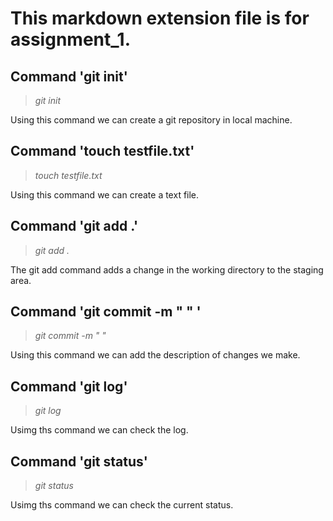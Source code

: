 # This markdown extension file is for assignment_1.

## Command 'git init'

>_git init_

Using this command we can create a git repository in local machine.

## Command 'touch testfile.txt'

>_touch testfile.txt_

Using this command we can create a text file.

## Command 'git add .'

>_git add ._

The git add command adds a change in the working directory to the staging area.

## Command 'git commit -m " <add the description>" '

>_git commit -m " <add teh description>"_

Using this command we can add the description of changes we make.

## Command 'git log'

>_git log_

Usimg ths command we can check the log.

## Command 'git status'

>_git status_

Usimg ths command we can check the current status.
